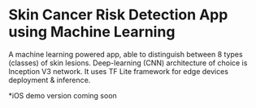 # Skin Cancer Risk Detection App using Machine Learning

A machine learning powered app, able to distinguish between 8 types (classes) of skin lesions.
Deep-learning (CNN) architecture of choice is Inception V3 network.
It uses TF Lite framework for edge devices deployment & inference.

*iOS demo version coming soon 
